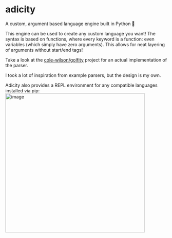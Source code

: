 # adicity
A custom, argument based language engine built in Python :snake:

This engine can be used to create any custom language you want! The syntax is based on functions, where every keyword is a function: even variables (which simply have zero arguments). This allows for neat layering of arguments without start/end tags!

Take a look at the [cole-wilson/golfity](https://github.com/cole-wilson/golfity) project for an actual implementation of the parser.

I took a lot of inspiration from example parsers, but the design is my own.

Adicity also provides a REPL environment for any compatible languages installed via pip:
<img width="434" alt="image" src="https://github.com/cole-wilson/adicity/assets/49500253/8252d6cc-580d-41f9-b147-cf23a79c89c6">

